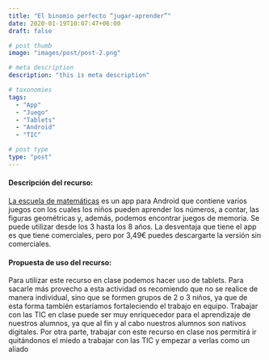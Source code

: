 ```yaml
---
title: "El binomio perfecto “jugar-aprender”"
date: 2020-01-19T10:07:47+06:00
draft: false

# post thumb
image: "images/post/post-2.png"

# meta description
description: "this is meta description"

# taxonomies
tags:
  - "App"
  - "Juego"
  - "Tablets"
  - "Android"
  - "TIC"

# post type
type: "post"
---
```

#### Descripción del recurso:
[La escuela de matemáticas](https://play.google.com/store/apps/details?id=com.forqan.tech.mathschool&hl=es)
 es un app para Android que contiene varios juegos con los cuales los niños pueden aprender los números, a contar, las figuras geométricas y, además, podemos encontrar juegos de memoria.
 Se puede utilizar desde los 3 hasta los 8 años.  La desventaja que tiene el app es que tiene comerciales, pero por 3,49€ puedes descargarte la versión sin comerciales.
#### Propuesta de uso del recurso:
Para utilizar este recurso en clase podemos hacer uso de tablets. Para sacarle más provecho a esta actividad os recomiendo que no se realice de manera individual, sino que se formen grupos de 2 o 3 niños, ya que de esta forma también estaríamos fortaleciendo el trabajo en equipo.
Trabajar con las TIC en clase puede ser muy enriquecedor para el aprendizaje de nuestros alumnos, ya que al fin y al cabo nuestros alumnos son nativos digitales. Por otra parte, trabajar con este recurso en clase nos permitirá ir quitándonos el miedo a trabajar con las TIC y empezar a verlas como un aliado
